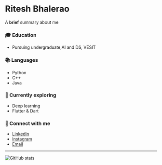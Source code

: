 # Ritesh Bhalerao


A **brief** summary about me

### 🎓 Education
- Pursuing undergraduate,AI and DS, VESIT

### 📚 Languages
- Python
- C++
- Java

### 🔧 Currently exploring
- Deep learning
- Flutter & Dart

### 🔗 Connect with me
- [LinkedIn](https://linkedin.com/in/ritesh-bhalerao-890991239)
- [Instagram](https://instagram.com/riteshh.bhalerao)
- [Email](mailto:ritesh.bhalerao.11603@gmail.com)

---

![GitHub stats](https://github-readme-stats.vercel.app/api?username=RiteshBhalerao11&show_icons=true)
